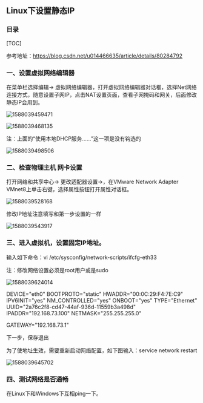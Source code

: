 ## Linux下设置静态IP

### 目录

[TOC]

参考地址：<https://blog.csdn.net/u014466635/article/details/80284792>

### 一、设置虚拟网络编辑器

在菜单栏选择编辑→ 虚拟网络编辑器，打开虚拟网络编辑器对话框，选择Net网络连接方式，随意设置子网IP，点击NAT设置页面，查看子网掩码和网关，后面修改静态IP会用到。

![1588039459471](C:\Users\dell\AppData\Roaming\Typora\typora-user-images\1588039459471.png)

![1588039468135](C:\Users\dell\AppData\Roaming\Typora\typora-user-images\1588039468135.png)

注：上面的“使用本地DHCP服务……”这一项是没有钩选的

![1588039498506](C:\Users\dell\AppData\Roaming\Typora\typora-user-images\1588039498506.png)

### 二、检查物理主机 网卡设置

打开网络和共享中心→ 更改适配器设置→，在VMware Network Adapter VMnet8上单击右键，选择属性按钮打开属性对话框。  

![1588039528168](C:\Users\dell\AppData\Roaming\Typora\typora-user-images\1588039528168.png)

修改IP地址注意填写和第一步设置的一样

![1588039543917](C:\Users\dell\AppData\Roaming\Typora\typora-user-images\1588039543917.png)

### 三、进入虚拟机，设置固定IP地址。

输入如下命令：vi /etc/sysconfig/network-scripts/ifcfg-eth33

注：修改网络设置必须是root用户或是sudo 

![1588039624014](C:\Users\dell\AppData\Roaming\Typora\typora-user-images\1588039624014.png)

DEVICE="eth0"
BOOTPROTO="static"
HWADDR="00:0C:29:F4:7E:C9"
IPV6INIT="yes"
NM_CONTROLLED="yes"
ONBOOT="yes"
TYPE="Ethernet"
UUID="2a76c2f8-cd47-44af-936d-11559b3a498d"
IPADDR="192.168.73.100"
NETMASK="255.255.255.0"

GATEWAY="192.168.73.1"

下一步，保存退出

为了使地址生效，需要重新启动网络配置，如下图输入：service network restart

![1588039645702](C:\Users\dell\AppData\Roaming\Typora\typora-user-images\1588039645702.png)

### 四、测试网络是否通畅

在Linux下和Windows下互相ping一下。